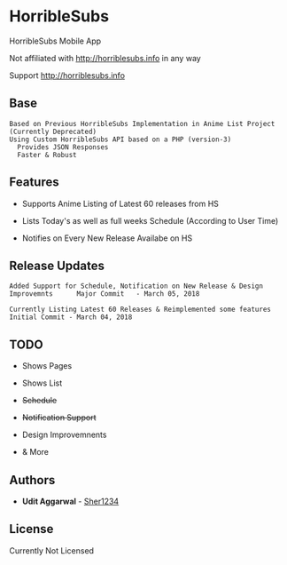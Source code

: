 # HorribleSubs
HorribleSubs Mobile App

Not affiliated with http://horriblesubs.info in any way

Support http://horriblesubs.info

## Base
```
Based on Previous HorribleSubs Implementation in Anime List Project (Currently Deprecated)
Using Custom HorribleSubs API based on a PHP (version-3)
  Provides JSON Responses
  Faster & Robust
```

## Features

* Supports Anime Listing of Latest 60 releases from HS

* Lists Today's as well as full weeks Schedule (According to User Time)

* Notifies on Every New Release Availabe on HS


## Release Updates

```
Added Support for Schedule, Notification on New Release & Design Improvemnts      Major Commit   - March 05, 2018

Currently Listing Latest 60 Releases & Reimplemented some features                Initial Commit - March 04, 2018
```

## TODO

* Shows Pages

* Shows List

* ~~Schedule~~

* ~~Notification Support~~

* Design Improvemnents

* & More

## Authors

* **Udit Aggarwal** - [Sher1234](https://github.com/Sher1234)

## License

Currently Not Licensed
